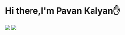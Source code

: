 # Hi there,I'm Pavan Kalyan✋

<img src='(https://github-readme-stats.vercel.app/api?username=pavan-stark&show_icons=true&theme=radical)'/>
<img src='((https://github-readme-stats.vercel.app/api/top-langs/?username=pavan-stark&layout=compact)](https://github.com/anuraghazra/github-readme-stats))'/>
